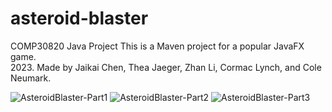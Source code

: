 # asteroid-blaster
COMP30820 Java Project
This is a Maven project for a popular JavaFX game. <br>
2023. Made by Jaikai Chen, Thea Jaeger, Zhan Li, Cormac Lynch, and Cole Neumark. 

![AsteroidBlaster-Part1](https://i.imgur.com/GSsrIdX.gif)
![AsteroidBlaster-Part2](https://i.imgur.com/bs7LvEM.gif)
![AsteroidBlaster-Part3](https://i.imgur.com/kDkyIhk.gif)
